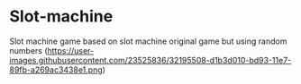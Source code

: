 # Slot-machine
Slot machine game based on slot machine original game but using random numbers
(https://user-images.githubusercontent.com/23525836/32195508-d1b3d010-bd93-11e7-89fb-a269ac3438e1.png)
